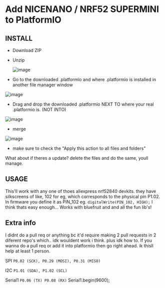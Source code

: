 # Add NICENANO / NRF52 SUPERMINI to PlatformIO

## INSTALL


- Download ZIP 
- Unzip

  ![image](https://github.com/user-attachments/assets/15e68cbc-84a0-4206-aa21-608623714ee3)
  
- Go to the downloaded .platformio and where .platformio is installed in another file manager window



![image](https://github.com/user-attachments/assets/2cd42f54-15ef-4c13-80e7-aa7c0f10fa4d)

- Drag and drop the downloaded .platformio NEXT TO where your real .platformio is. (NOT INTO)

![image](https://github.com/user-attachments/assets/45752379-0a17-4621-8da2-1dc316be7df9)

- merge

![image](https://github.com/user-attachments/assets/e9d5e8df-f2aa-43e5-a4c5-737aa5b28ad9)

- make sure to check the "Apply this action to all files and folders"

What about if theres a update? delete the files and do the same, youll manage.

## USAGE
This'll work with any one of thoes aliexpress nrf52840 devkits. they have silkscreens of like, 
102 for eg, which corresponds to the physical pin P1.02. In firmware you define it as PIN_102 eg. `digitalWrite(PIN_102, HIGH);`
I think thats easy enough...
Works with bluefruit and and all the fun lib's!

## Extra info
I didnt do a pull req or anything bc it'd require making 2 pull requests in 2 diferent repo's which.. idk wouldent work i think. plus idk how to.
If you wanna do a pull req or add it into platformio then go right ahead. ik thisll help at least 1 person.

SPI
`P0.02 (SCK),
P0.29 (MOSI),
P0.31 (MISO)`

I2C
`P1.01 (SDA),
P1.02 (SCL)`

Serial1
`P0.06 (TX)
P0.08 (RX)`
Serial1.begin(9600);
